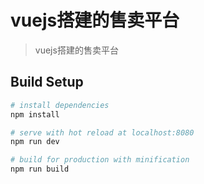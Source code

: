 # vuejs搭建的售卖平台

> vuejs搭建的售卖平台

## Build Setup

``` bash
# install dependencies
npm install

# serve with hot reload at localhost:8080
npm run dev

# build for production with minification
npm run build
```

